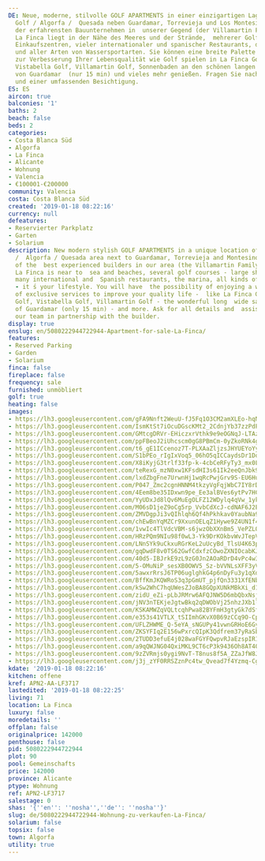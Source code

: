```yaml
---
DE: Neue, moderne, stilvolle GOLF APARTMENTS in einer einzigartigen Lage in La Finca
  Golf / Algorfa /  Quesada neben Guardamar, Torrevieja und Los Montesinos, eines
  der erfahrensten Bauunternehmen in  unserer Gegend (der Villamartin Family Builder).
  La Finca liegt in der Nähe des Meeres und der Strände,  mehrerer Golfplätze, großer
  Einkaufszentren, vieler internationaler und spanischer Restaurants, des  Yachthafens
  und aller Arten von Wassersportarten. Sie können eine breite Palette von exklusiven  Dienstleistungen
  zur Verbesserung Ihrer Lebensqualität wie Golf spielen in La Finca Golf, La Marquesa  Golf,
  Vistabella Golf, Villamartin Golf, Sonnenbaden an den schönen langen Sandstränden
  von Guardamar  (nur 15 min) und vieles mehr genießen. Fragen Sie nach allen Details
  und einer umfassenden Besichtigung.
ES: ES
aircon: true
balconies: '1'
baths: 2
beach: false
beds: 2
categories:
- Costa Blanca Süd
- Algorfa
- La Finca
- Alicante
- Wohnung
- Valencia
- €100001-€200000
community: Valencia
costa: Costa Blanca Süd
created: '2019-01-18 08:22:16'
currency: null
defeatures:
- Reservierter Parkplatz
- Garten
- Solarium
description: New modern stylish GOLF APARTMENTS in a unique location of La Finca Golf
  /  Algorfa / Quesada area next to Guardamar, Torrevieja and Montesinos from one
  of the  best experienced builders in our area (the Villamartin Family Builder).
  La Finca is near to  sea and beaches, several golf courses - large shopping centres,
  many international and  Spanish restaurants, the marina, all kinds of water sports
  - it ́s your lifestyle. You will have  the possibility of enjoying a wide range
  of exclusive services to improve your quality life -  like La Finca Golf, La Marquesa
  Golf, Vistabella Golf, Villamartin Golf - the wonderful long  wide sandy beaches
  of Guardamar (only 15 min) - and more. Ask for all details and  assistance from
  our team in partnership with the builder.
display: true
enslug: en/5080222944722944-Apartment-for-sale-La-Finca/
features:
- Reserved Parking
- Garden
- Solarium
finca: false
fireplace: false
frequency: sale
furnished: unmöbliert
golf: true
heating: false
images:
- https://lh3.googleusercontent.com/gFA9Nnft2WeuU-fJ5Fq1O3CM2amXLEo-hqNt4aYM1z0FA94w61SaqCY1iSvNkUGwx5pnrp07PkeG7D7SMjTT=w640-rj-e30-l100
- https://lh3.googleusercontent.com/IsmKtSt7iOcuDGscKMt2_2CdnjYb37zzPdP568oc5Gr0_74_wZY6EH3Y2GSZqh3p-eHWNRREW2akteNp9CI=w640-rj-e30-l100
- https://lh3.googleusercontent.com/GMtcgDRVr-EHiczxrVthk9e9eOGNqJ-LTAzxH8aIyTKf8H5GhzoYLnnFkM19mzLHnpeQPYOOyFfWwOS6TGA=w640-rj-e30-l100
- https://lh3.googleusercontent.com/ppFBeoJ2iUhcscm0gG8PBmCm-0yZkoRNk4gTMHpDmfAT6oOVK2BESvQvLaiQM-tTCWH9uDd8gMfVNuxivzQ=w640-rj-e30-l100
- https://lh3.googleusercontent.com/t6_gE1ICcenoz7T-PLXAaZljzsJHYUEYoYy2M_ySV-7R_-tfvDoq94-vnHEZAvxdnTzJ0j5OCFv6kQnMs2t9=w640-rj-e30-l100
- https://lh3.googleusercontent.com/S1bPEo_rIgIxVoq5_06hO5qICCaydsDr1Do6ce4z7kuw_-As9LQFUG2kM0ZuWFOPb-U9yO-8cMUIawCWOFg=w640-rj-e30-l100
- https://lh3.googleusercontent.com/X8iKyjG3trlf33fp-k-4cbCeRFyTy3_mx0Lzf9cTPmi9UqwXPRsVtrxtD4-wz25h2VXIZ2JkmLaglaMFrL51=w640-rj-e30-l100
- https://lh3.googleusercontent.com/teRexG_mzN0xw1KFsdHI3s61Ik2eeQnJbk9_1SMhxWPBYZBC4NTXKHueytJht5xCpNmllsiQqS9m74E7kWRC=w640-rj-e30-l100
- https://lh3.googleusercontent.com/lxdZbgFne7UrwnHj1wqRcPwjGrv9S-EU6HuCW6ipYHRitPIAngnDfRT9GKkohAnDHEHFJ-_T9A10zGKUnQYr=w640-rj-e30-l100
- https://lh3.googleusercontent.com/P047_Zmc2cgnHNNM4tkzyVgFqjWbC7IY8rDZq_ipoG9h0Ea9bEDD56pLF5LD2b25T6cjXOnQViiJhpEVt1A=w640-rj-e30-l100
- https://lh3.googleusercontent.com/4Eem8be35IDxwn9pe_Ee3alBVes6ytPv7HCHk__9J9ha6W1_AnvUx1cTCTcqz8iPWl4XEqlXfv1eyZ0ouyCd3A=w640-rj-e30-l100
- https://lh3.googleusercontent.com/YyUDxJd8lQv6MuEgOLFZ12WDylq4qVw_1ykj45eCpQWnQ8GeyOf9x5oh0FJhD4bxJU6UWgVKT29FhH3oYyT0Vw=w640-rj-e30-l100
- https://lh3.googleusercontent.com/M06sD1jeZ9oCg5rp_VvbCdXcJ-cdNAF6J2E4rjYSsbBcwsQ_-MTaNavK-roz8IgKyahq3xGWupGGx_x4_-_L=w640-rj-e30-l100
- https://lh3.googleusercontent.com/ZMVDgpJi3vQIhlqh6Qf4hPkhkav0YaubNa9Kp15vraDSaBwQ8BisoF4YGStjKdZOr90KXw6cREzauMYDXQc=w640-rj-e30-l100
- https://lh3.googleusercontent.com/chEwBnYqMZCr9XxunOELqZ1Hywe9Z4UN1f4MlbWjjv8qWoDfovBXOZG-69zlxTu4vFNAcGMxZR5cnQat3LE=w640-rj-e30-l100
- https://lh3.googleusercontent.com/1vwIc4TlVdcVBM-s6jwzObXXnBm5_VePZLOKmQCC_qvRotSe3NSGGIZNVFpsPAwVeDygvu_8iMb7mCzfgJY=w640-rj-e30-l100
- https://lh3.googleusercontent.com/HRzPQm9NIu98f0wL3-Yk9DrKOkbvWvJTepVODF2q3kN0FvDozqdzPatSj8L-mb47xVSdBQhgvNGosRMGL5gY=w640-rj-e30-l100
- https://lh3.googleusercontent.com/LNnSYk9uCkxuRGrKeL2uUcyBd_TlsU4K63pYuhQDr-wRsoBz4aluAxH3VomBrpM7yEAA4x9UqSxmFcNrLwYc=w640-rj-e30-l100
- https://lh3.googleusercontent.com/gqDwdF8v0TS62GwfCdxfzCOwoZXNIOcabKJH_XuAqUudp5GDQ1FagMtH51fDS_LXVd9sBoaIsJyWdYggGD4TFw=w640-rj-e30-l100
- https://lh3.googleusercontent.com/40d5-IBJrkE9zL9zG0Jn2AOaRDrD4vPc4w3NaA09AkV-NL1D4krBqXOsi6p_VxSl2tOmjeBf4Evh_92-QeE=w640-rj-e30-l100
- https://lh3.googleusercontent.com/5-OMuNiP_sesXB0OWV5_Sz-bVVNLsXFF3yVZpUkKZN8azO7M_yxRb-BIt1ey1vy7oZBf8CXpRJIbh3yo4UPD=w640-rj-e30-l100
- https://lh3.googleusercontent.com/5awxrRrsJ6TP06uglghkG4p6nDyFu3y1qXdKkX1XnHa9fzABTPLWehBft8MUxrwS_8-gKh2HgCl7xnJyLQve=w640-rj-e30-l100
- https://lh3.googleusercontent.com/BffKmJKQWRoS3q3pGmUT_pjfQn3331XfENbzWEIoTFbUIt4extGGKdaUmY8zv6CDAVxj5PHOFhZFrkqPVT0=w640-rj-e30-l100
- https://lh3.googleusercontent.com/kSw2WhC7hqUWesZJoBA8GQpXUNkMBkXi_d13x5gG0d2-9onfx1e0WYPfWCyubCfWqJhBHk3YbxLvnaA-lLHd=w640-rj-e30-l100
- https://lh3.googleusercontent.com/zidU_eZi-pLbJRMrw6AFQJNW5D6mbQbxNsjHtVp1T670JacuqHMgBN6h8mECZBJSKZ_i0Oh_JcuZ5lj7otxAHQ=w640-rj-e30-l100
- https://lh3.googleusercontent.com/jNV3nTEKjeJgtwBkq2qDWObVj25nhzJXb1lMsCesd33ESO_59mJfFNJfLdX2useidKVNTVVfXz7LpjR2jw-M=w640-rj-e30-l100
- https://lh3.googleusercontent.com/KSKAMWZqVQLtcqhPwa82BYFmH3gtyGk7dSf1Kt25P99IGrWQEFDL7RgHJ8DrrPM3djAbnSxmYG1839RPU5vW=w640-rj-e30-l100
- https://lh3.googleusercontent.com/e353s41VTLX_tSIImhGKvX0B69zCCq9O-Cps0jTeMooVXFXi59-GpEQjeRXBGsUIfcgb_rTE5nnFzwWXT3HkUQ=w640-rj-e30-l100
- https://lh3.googleusercontent.com/UFLZHWME_Q-5eYA_sNGUPy41vwnGRHoE6GyIUwk3J02U7nrhe3wObgnSKH1A4lK7U20ued-IG7_x19mxG50x=w640-rj-e30-l100
- https://lh3.googleusercontent.com/ZKSYFIq2E156wPxrcQIpK3Qdfrem37yRaSbgi7EvAV5R0mS_nB3JbgaG31XVsnHqAOIclvMiO7VMpaKMwi0z=w640-rj-e30-l100
- https://lh3.googleusercontent.com/2TUDD3efuE4j028waFGYFQwpvRJaEzspIR1GIr-SBY-cSwwF7l8c7b8eb6lzIRrZQg5R22O9n1sNbKk7m_4=w640-rj-e30-l100
- https://lh3.googleusercontent.com/a9qQWJNG04QxiMKL9CT6cP3k9436Oh8AT40gF5-j8k1ntjw4bl-CYxqWw1TFe1hh-Q1bie9vXSwlfs5TS8GQ=w640-rj-e30-l100
- https://lh3.googleusercontent.com/9zZVRmjs0ygi9NvT-T8nus8f5A_ZZaJfW8JKMFVHHKXsZeYk-6YMTnD2Hlu0dg9yA59gMCoZgANwqo60UHv2=w640-rj-e30-l100
- https://lh3.googleusercontent.com/j3j_zYF0RRSZznPc4tw_Qvead7f4Yzmq-CgTnQwSLxlR2bfRneDX5znkUoV408N6Sh4RIL-D-R--Xx1aGQz_=w640-rj-e30-l100
kdate: '2019-01-18 08:22:16'
kitchen: offene
kref: APN2-AA-LF3717
lastedited: '2019-01-18 08:22:25'
living: 71
location: La Finca
luxury: false
moredetails: ''
offplan: false
originalprice: 142000
penthouse: false
pid: 5080222944722944
plot: 90
pool: Gemeinschafts
price: 142000
province: Alicante
ptype: Wohnung
ref: APN2-LF3717
salestage: 0
shas: '{''en'': ''nosha'',''de'': ''nosha''}'
slug: de/5080222944722944-Wohnung-zu-verkaufen-La-Finca/
solarium: false
topsix: false
town: Algorfa
utility: true
---
```

